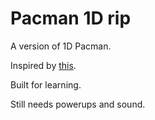 # Pacman 1D rip

A version of 1D Pacman.

Inspired by [this](https://abagames.github.io/crisp-game-lib-11-games/?pakupaku).

Built for learning. 

Still needs powerups and sound.
